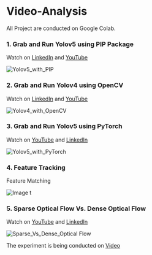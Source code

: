 # Video-Analysis

All Project are conducted on Google Colab. 

### 1. Grab and Run Yolov5 using PIP Package

Watch on [LinkedIn](https://www.linkedin.com/posts/sami-uddin-computer-vision-expert-a6b40b20a_yolov5-computervision-objectdetection-activity-7099836954929754112-vPw4?utm_source=share&utm_medium=member_desktop) and [YouTube](https://youtu.be/FsG7JBPkzw0)

![Yolov5_with_PIP](https://github.com/SamiUddin-tech/Video-Analysis/assets/81253183/57e053a3-d91c-47d0-a4ea-94511f4575a6)

### 2. Grab and Run Yolov4 using OpenCV 

Watch on [LinkedIn](https://www.linkedin.com/posts/sami-uddin-computer-vision-expert-a6b40b20a_computervision-ai-yolov4-activity-7100164802810933248-ZlHF?utm_source=share&utm_medium=member_desktop) and [YouTube](https://youtu.be/mnrWip6ECmw)

![Yolov4_with_OpenCV](https://github.com/SamiUddin-tech/Video-Analysis/assets/81253183/a72bd454-5361-4af6-b255-fd0e84e478bf)


### 3. Grab and Run Yolov5 using PyTorch

Watch on [YouTube](https://youtu.be/kBXtbPSZFLg) and [LinkedIn](https://www.linkedin.com/posts/sami-uddin-computer-vision-expert-a6b40b20a_computervision-ai-yolov5-activity-7101256406820880384-MsyS?utm_source=share&utm_medium=member_desktop)

![Yolov5_with_PyTorch](https://github.com/SamiUddin-tech/Video-Analysis/assets/81253183/10ae5e58-9c66-4a77-9f69-1bbeeb0f2f84)

### 4. Feature Tracking

Feature Matching

![Image t](https://github.com/SamiUddin-tech/Video-Analysis/assets/81253183/c0a98abf-a901-4107-bd7e-e1f5db5f0498)

### 5. Sparse Optical Flow Vs. Dense Optical Flow

Watch on [YouTube](https://youtu.be/9RsrAp2iYb4) and [LinkedIn]()

![Sparse_Vs_Dense_Optical Flow](https://github.com/SamiUddin-tech/Video-Analysis/assets/81253183/56d8759c-c376-40a3-bcb2-a930e0cac367)

The experiment is being conducted on [Video](https://www.youtube.com/watch?v=MNn9qKG2UFI&list=PLcQZGj9lFR7y5WikozDSrdk6UCtAnM9mB&index=1)
